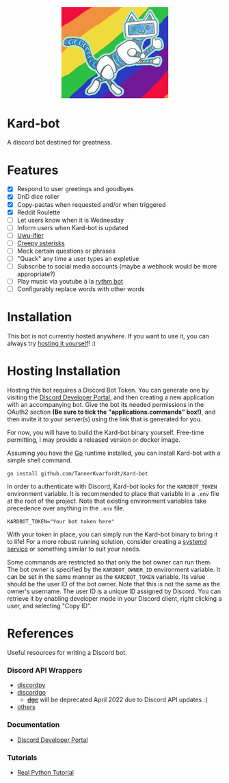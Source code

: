 <div align="center">
<img src="Robo_cat.png" alt="drawing" width="250"/>
</div>

# Kard-bot
A discord bot destined for greatness.

# Features
- [x] Respond to user greetings and goodbyes
- [x] DnD dice roller
- [x] Copy-pastas when requested and/or when triggered
- [x] Reddit Roulette
- [ ] Let users know when it is Wednesday
- [ ] Inform users when Kard-bot is updated
- [ ] [Uwu-ifier](https://lingojam.com/uwu-ify)
- [ ] [Creepy asterisks](https://www.reddit.com/r/creepyasterisks/)
- [ ] Mock certain questions or phrases
- [ ] "Quack" any time a user types an expletive
- [ ] Subscribe to social media accounts (maybe a webhook would be more appropriate?)
- [ ] Play music via youtube à la [rythm bot](https://rythm.fm/)
- [ ] Configurably replace words with other words

# Installation
This bot is not currently hosted anywhere. If you want to use it, you can always try [hosting it yourself](#hosting-installation)! :)

# Hosting Installation
Hosting this bot requires a Discord Bot Token. You can generate one by visiting the [Discord Developer Portal](https://discord.com/developers/),
and then creating a new application with an accompanying bot. Give the bot its needed permissions in the OAuth2 section **(Be sure to tick the "applications.commands" box!)**, and then invite it
to your server(s) using the link that is generated for you.

For now, you will have to build the Kard-bot binary yourself. Free-time permitting, I may provide a released version or docker image. 

Assuming you have the [Go](https://golang.org/) runtime installed, you can install Kard-bot with a simple shell command.

```shell
go install github.com/TannerKvarfordt/Kard-bot
```

In order to authenticate with Discord, Kard-bot looks for the `KARDBOT_TOKEN` environment variable. 
It is recommended to place that variable in a `.env` file at the root of the project. Note that existing
environment variables take precedence over anything in the `.env` file.

```shell
KARDBOT_TOKEN="Your bot token here"
```

With your token in place, you can simply run the Kard-bot binary to bring it to life!
For a more robust running solution, consider creating a [systemd service](https://docs.fedoraproject.org/en-US/quick-docs/understanding-and-administering-systemd/#creating-new-systemd-services) or something similar to suit your needs.

Some commands are restricted so that only the bot owner can run them. The bot owner is specified by the `KARDBOT_OWNER_ID` environment variable.
It can be set in the same manner as the `KARDBOT_TOKEN` variable. Its value should be the user ID of the bot owner. Note that this is not the same
as the owner's username. The user ID is a unique ID assigned by Discord. You can retrieve it by enabling developer mode in your Discord client, right
clicking a user, and selecting "Copy ID".

# References
Useful resources for writing a Discord bot.
### Discord API Wrappers
- [discordpy](https://github.com/Rapptz/discord.py)
- [discordgo](https://github.com/bwmarrin/discordgo)
  - ~~[dgc](https://github.com/lus/dgc)~~ will be deprecated April 2022 due to Discord API updates :(
- [others](https://discordapi.com/unofficial/comparison.html)

### Documentation
- [Discord Developer Portal](https://discord.com/developers/docs/intro)

### Tutorials
- [Real Python Tutorial](https://realpython.com/how-to-make-a-discord-bot-python/)


